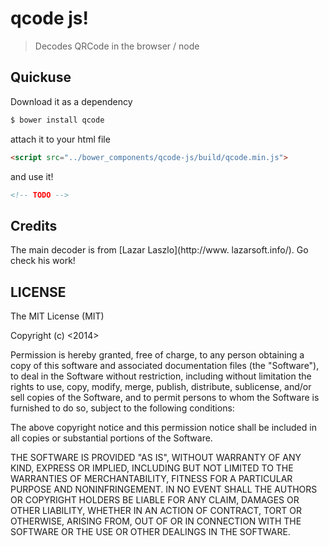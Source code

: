 # qcode js!

> Decodes QRCode in the browser / node

## Quickuse

Download it as a dependency

```sh
$ bower install qcode
```

attach it to your html file

```html
<script src="../bower_components/qcode-js/build/qcode.min.js">
```

and use it!

```html
<!-- TODO -->
```

## Credits

The main decoder is from [Lazar Laszlo](http://www.
lazarsoft.info/). Go check his work!

## LICENSE

The MIT License (MIT)

Copyright (c) <2014> <Ciro S. Costa>

Permission is hereby granted, free of charge, to any person obtaining a copy
of this software and associated documentation files (the "Software"), to deal
in the Software without restriction, including without limitation the rights
to use, copy, modify, merge, publish, distribute, sublicense, and/or sell
copies of the Software, and to permit persons to whom the Software is
furnished to do so, subject to the following conditions:

The above copyright notice and this permission notice shall be included in
all copies or substantial portions of the Software.

THE SOFTWARE IS PROVIDED "AS IS", WITHOUT WARRANTY OF ANY KIND, EXPRESS OR
IMPLIED, INCLUDING BUT NOT LIMITED TO THE WARRANTIES OF MERCHANTABILITY,
FITNESS FOR A PARTICULAR PURPOSE AND NONINFRINGEMENT. IN NO EVENT SHALL THE
AUTHORS OR COPYRIGHT HOLDERS BE LIABLE FOR ANY CLAIM, DAMAGES OR OTHER
LIABILITY, WHETHER IN AN ACTION OF CONTRACT, TORT OR OTHERWISE, ARISING FROM,
OUT OF OR IN CONNECTION WITH THE SOFTWARE OR THE USE OR OTHER DEALINGS IN
THE SOFTWARE.
